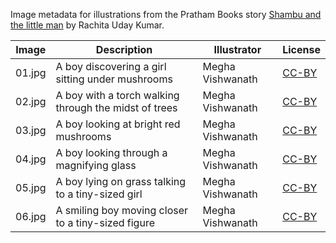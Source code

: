 Image metadata for illustrations from the Pratham Books story [Shambu and the little man](https://storyweaver.org.in/stories/2637-shambu-and-the-little-man) by Rachita Uday Kumar.

Image | Description | Illustrator | License
----- | ----------- | ----------- | -------
01.jpg | A boy discovering a girl sitting under mushrooms | Megha Vishwanath | [CC-BY](https://creativecommons.org/licenses/by/4.0/)
02.jpg | A boy with a torch walking through the midst of trees | Megha Vishwanath | [CC-BY](https://creativecommons.org/licenses/by/4.0/)
03.jpg | A boy looking at bright red mushrooms | Megha Vishwanath | [CC-BY](https://creativecommons.org/licenses/by/4.0/)
04.jpg | A boy looking through a magnifying glass | Megha Vishwanath | [CC-BY](https://creativecommons.org/licenses/by/4.0/)
05.jpg | A boy lying on grass talking to a tiny-sized girl  | Megha Vishwanath | [CC-BY](https://creativecommons.org/licenses/by/4.0/)
06.jpg | A smiling boy moving closer to a tiny-sized figure | Megha Vishwanath | [CC-BY](https://creativecommons.org/licenses/by/4.0/)
